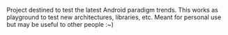 Project destined to test the latest Android paradigm trends. This works as playground to test new architectures, libraries, etc. 
Meant for personal use but may be useful to other people :~)

